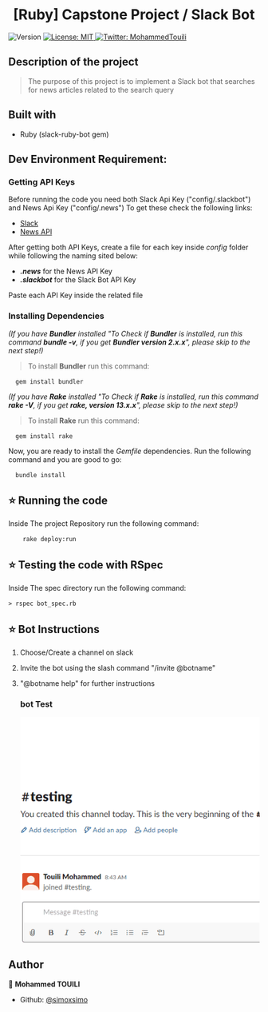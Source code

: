 <h1 align="center">[Ruby] Capstone Project / Slack Bot</h1>
<p>
  <img alt="Version" src="https://img.shields.io/badge/version-0.0.1-blue.svg?cacheSeconds=2592000" />
  <a href="#" target="_blank">
    <img alt="License: MIT " src="https://img.shields.io/badge/License-MIT -yellow.svg" />
  </a>
  <a href="https://twitter.com/MohammedTouili " target="_blank">
    <img alt="Twitter: MohammedTouili " src="https://img.shields.io/twitter/follow/MohammedTouili.svg?style=social" />
  </a>
</p>

## Description of the project 

>The purpose of this project is to implement a Slack bot that searches for news articles related to the search query

## Built with
<ul>
  <li>Ruby (slack-ruby-bot gem)</li>
</ul>

## Dev Environment Requirement:

### Getting API Keys

Before running the code you need both Slack Api Key ("config/.slackbot") and News Api Key ("config/.news") To get these check the following links:
- [Slack](https://my.slack.com/services/new/bot)
- [News API](https://newsapi.org/account)

After getting both API Keys, create a file for each key inside _config_ folder while following the naming sited below:
- **_.news_** for the News API Key
- **_.slackbot_** for the Slack Bot API Key

Paste each API Key inside the related file

### Installing Dependencies

_(If you have **Bundler** installed "To Check if **Bundler** is installed, run this command **_bundle -v_**, if you get **_Bundler version 2.x.x_**", please skip to the next step!)_
> To install **Bundler** run this command:
```
  gem install bundler
```
_(If you have **Rake** installed "To Check if **Rake** is installed, run this command **_rake -V_**, if you get **_rake, version 13.x.x_**", please skip to the next step!)_
> To install **Rake** run this command:
```
  gem install rake
```
Now, you are ready to install the _Gemfile_ dependencies. Run the following command and you are good to go:
```
  bundle install 
```

## ⭐️ Running the code
Inside The project Repository run the following command:
```
    rake deploy:run
```
## ⭐️ Testing the code with RSpec
Inside The spec directory run the following command:
```
> rspec bot_spec.rb
```
## ⭐️ Bot Instructions
1. Choose/Create a channel on slack

2. Invite the bot using the slash command "/invite @botname"

3. "@botname help" for further instructions

   ### bot Test
   

   ![instructions](img/test.gif)

## Author

👤 **Mohammed TOUILI**
 
* Github: [@simoxsimo](https://github.com/https:\/\/github.com\/simoxsimo)
